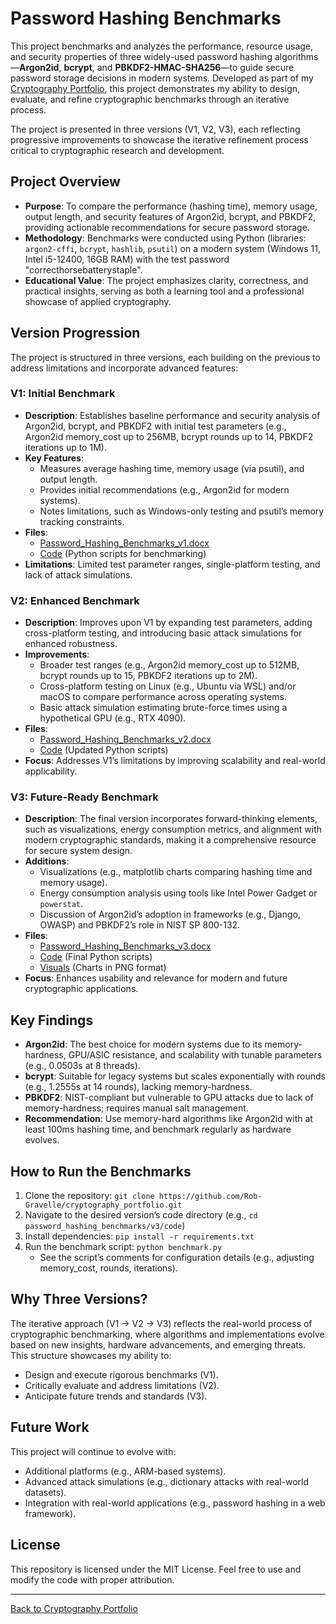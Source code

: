 # Password Hashing Benchmarks

This project benchmarks and analyzes the performance, resource usage, and security properties of three widely-used password hashing algorithms—**Argon2id**, **bcrypt**, and **PBKDF2-HMAC-SHA256**—to guide secure password storage decisions in modern systems. Developed as part of my [Cryptography Portfolio](https://github.com/Rob-Gravelle/cryptography_portfolio), this project demonstrates my ability to design, evaluate, and refine cryptographic benchmarks through an iterative process.

The project is presented in three versions (V1, V2, V3), each reflecting progressive improvements to showcase the iterative refinement process critical to cryptographic research and development.

## Project Overview
- **Purpose**: To compare the performance (hashing time), memory usage, output length, and security features of Argon2id, bcrypt, and PBKDF2, providing actionable recommendations for secure password storage.
- **Methodology**: Benchmarks were conducted using Python (libraries: `argon2-cffi`, `bcrypt`, `hashlib`, `psutil`) on a modern system (Windows 11, Intel i5-12400, 16GB RAM) with the test password "correcthorsebatterystaple".
- **Educational Value**: The project emphasizes clarity, correctness, and practical insights, serving as both a learning tool and a professional showcase of applied cryptography.

## Version Progression
The project is structured in three versions, each building on the previous to address limitations and incorporate advanced features:

### V1: Initial Benchmark
- **Description**: Establishes baseline performance and security analysis of Argon2id, bcrypt, and PBKDF2 with initial test parameters (e.g., Argon2id memory_cost up to 256MB, bcrypt rounds up to 14, PBKDF2 iterations up to 1M).
- **Key Features**:
  - Measures average hashing time, memory usage (via psutil), and output length.
  - Provides initial recommendations (e.g., Argon2id for modern systems).
  - Notes limitations, such as Windows-only testing and psutil’s memory tracking constraints.
- **Files**:
  - [Password_Hashing_Benchmarks_v1.docx](v1/Password_Hashing_Benchmarks_v1.docx)
  - [Code](v1/code/) (Python scripts for benchmarking)
- **Limitations**: Limited test parameter ranges, single-platform testing, and lack of attack simulations.

### V2: Enhanced Benchmark
- **Description**: Improves upon V1 by expanding test parameters, adding cross-platform testing, and introducing basic attack simulations for enhanced robustness.
- **Improvements**:
  - Broader test ranges (e.g., Argon2id memory_cost up to 512MB, bcrypt rounds up to 15, PBKDF2 iterations up to 2M).
  - Cross-platform testing on Linux (e.g., Ubuntu via WSL) and/or macOS to compare performance across operating systems.
  - Basic attack simulation estimating brute-force times using a hypothetical GPU (e.g., RTX 4090).
- **Files**:
  - [Password_Hashing_Benchmarks_v2.docx](v2/Password_Hashing_Benchmarks_v2.docx)
  - [Code](v2/code/) (Updated Python scripts)
- **Focus**: Addresses V1’s limitations by improving scalability and real-world applicability.

### V3: Future-Ready Benchmark
- **Description**: The final version incorporates forward-thinking elements, such as visualizations, energy consumption metrics, and alignment with modern cryptographic standards, making it a comprehensive resource for secure system design.
- **Additions**:
  - Visualizations (e.g., matplotlib charts comparing hashing time and memory usage).
  - Energy consumption analysis using tools like Intel Power Gadget or `powerstat`.
  - Discussion of Argon2id’s adoption in frameworks (e.g., Django, OWASP) and PBKDF2’s role in NIST SP 800-132.
- **Files**:
  - [Password_Hashing_Benchmarks_v3.docx](v3/Password_Hashing_Benchmarks_v3.docx)
  - [Code](v3/code/) (Final Python scripts)
  - [Visuals](v3/visuals/) (Charts in PNG format)
- **Focus**: Enhances usability and relevance for modern and future cryptographic applications.

## Key Findings
- **Argon2id**: The best choice for modern systems due to its memory-hardness, GPU/ASIC resistance, and scalability with tunable parameters (e.g., 0.0503s at 8 threads).
- **bcrypt**: Suitable for legacy systems but scales exponentially with rounds (e.g., 1.2555s at 14 rounds), lacking memory-hardness.
- **PBKDF2**: NIST-compliant but vulnerable to GPU attacks due to lack of memory-hardness; requires manual salt management.
- **Recommendation**: Use memory-hard algorithms like Argon2id with at least 100ms hashing time, and benchmark regularly as hardware evolves.

## How to Run the Benchmarks
1. Clone the repository: `git clone https://github.com/Rob-Gravelle/cryptography_portfolio.git`
2. Navigate to the desired version’s code directory (e.g., `cd password_hashing_benchmarks/v3/code`)
3. Install dependencies: `pip install -r requirements.txt`
4. Run the benchmark script: `python benchmark.py`
   - See the script’s comments for configuration details (e.g., adjusting memory_cost, rounds, iterations).

## Why Three Versions?
The iterative approach (V1 → V2 → V3) reflects the real-world process of cryptographic benchmarking, where algorithms and implementations evolve based on new insights, hardware advancements, and emerging threats. This structure showcases my ability to:
- Design and execute rigorous benchmarks (V1).
- Critically evaluate and address limitations (V2).
- Anticipate future trends and standards (V3).

## Future Work
This project will continue to evolve with:
- Additional platforms (e.g., ARM-based systems).
- Advanced attack simulations (e.g., dictionary attacks with real-world datasets).
- Integration with real-world applications (e.g., password hashing in a web framework).

## License
This repository is licensed under the MIT License. Feel free to use and modify the code with proper attribution.

---

[Back to Cryptography Portfolio](https://github.com/Rob-Gravelle/cryptography_portfolio)